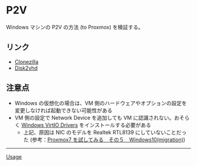 # P2V

Windows マシンの P2V の方法 (to Proxmox) を検証する。

## リンク
- [Clonezilla](clonezilla/)
- [Disk2vhd](disk2vhd/)

## 注意点
- Windows の仮想化の場合は、VM 側のハードウェアやオプションの設定を変更しなければ起動できない可能性がある
- VM 側の設定で Network Device を追加しても VM に認識されない。おそらく [Windows VirtIO Drivers](https://pve.proxmox.com/wiki/Windows_VirtIO_Drivers) をインストールする必要がある
  - 上記、原因は NIC のモデルを Realtek RTL8139 にしていないことだった (参考：[Proxmox7 を試してみる　その５　Windows10(migration)](https://qiita.com/murachi1208/items/065406163c71b8a593aa))

---

[Usage](../README.md)
